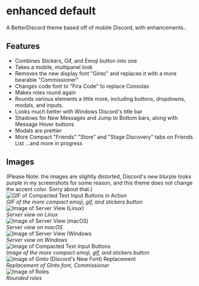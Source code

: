 # enhanced default
A BetterDiscord theme based off of mobile Discord, with enhancements..

## Features
- Combines Stickers, Gif, and Emoji button into one
- Takes a mobile, multipanel look
- Removes the new display font "Ginto" and replaces it with a more bearable "Commissioner"
- Changes code font to "Fira Code" to replace Consolas
- Makes roles round again
- Rounds various elements a little more, including buttons, dropdowns, modals, and inputs.
- Looks much better with Windows Discord's title bar
- Shadows for New Messages and Jump to Bottom bars, along with Message Hover buttons
- Modals are prettier 
- More Compact "Friends" "Store" and "Stage Discovery" tabs on Friends List
...and more in progress

## Images
(Please Note: the images are slightly distorted, Discord's new blurple looks purple in my screenshots for some reason, and this theme does not change the accent color. Sorry about that.)  
![GIF of Compacted Text Input Buttons in Action](https://cdn.discordapp.com/attachments/859147326055251988/876711068553072650/video0.gif)  
*GIF of the more compact emoji, gif, and stickers button*  
![Image of Server View (Linux)](https://user-images.githubusercontent.com/76005739/133681910-4ce2a1c3-9ccc-45aa-93da-75d5118f9d36.png)  
*Server view on Linux*  
![Image of Server View (macOS)](https://user-images.githubusercontent.com/76005739/133681740-58d48eca-f676-4752-a069-c863fe21af35.png)  
*Server view on macOS*  
![Image of Server View (Windows](https://user-images.githubusercontent.com/76005739/133681838-fd4574b6-21d0-4524-85be-45dc7edb1af5.png)   
*Server view on Windows*  
![Image of Compacted Text Input Buttons](https://i.imgur.com/iw3Uqvb.png)  
*Image of the more compact emoji, gif, and stickers button*  
![Image of Ginto (Discord's New Font) Replacement](https://i.imgur.com/p9dKG6D.png)  
*Replacement of Ginto font, Commissioner*  
![Image of Roles](https://i.imgur.com/Cd70aws.png)  
*Rounded roles* 
